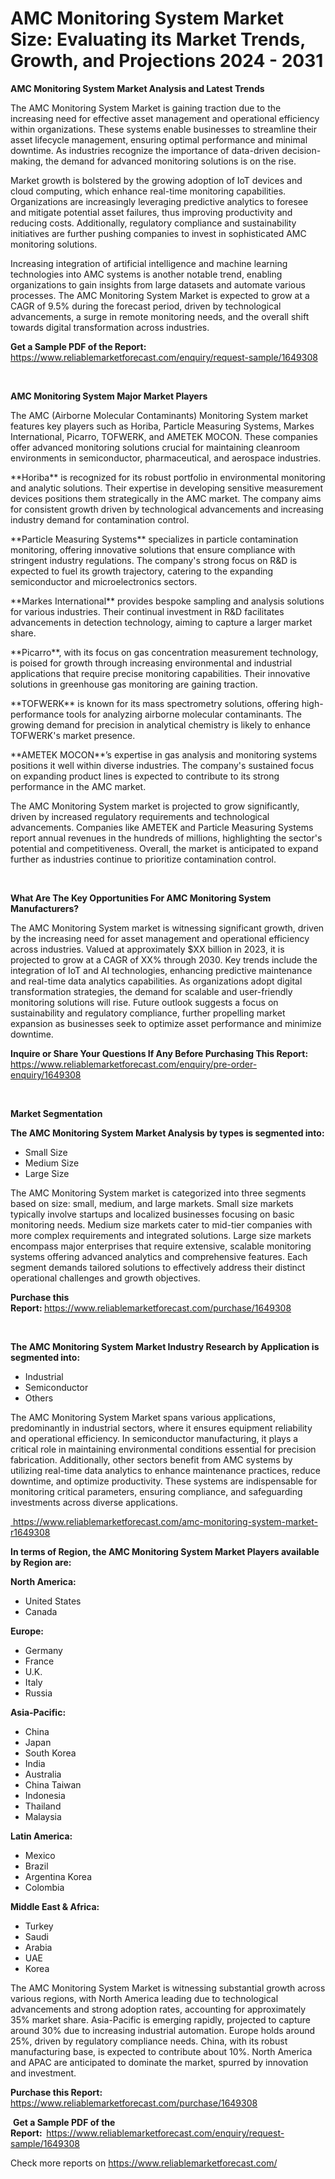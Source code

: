 <p><h1>AMC Monitoring System Market Size: Evaluating its Market Trends, Growth, and Projections 2024 - 2031</h1></p><p><strong>AMC Monitoring System Market Analysis and Latest Trends</strong></p>
<p><p>The AMC Monitoring System Market is gaining traction due to the increasing need for effective asset management and operational efficiency within organizations. These systems enable businesses to streamline their asset lifecycle management, ensuring optimal performance and minimal downtime. As industries recognize the importance of data-driven decision-making, the demand for advanced monitoring solutions is on the rise.</p><p>Market growth is bolstered by the growing adoption of IoT devices and cloud computing, which enhance real-time monitoring capabilities. Organizations are increasingly leveraging predictive analytics to foresee and mitigate potential asset failures, thus improving productivity and reducing costs. Additionally, regulatory compliance and sustainability initiatives are further pushing companies to invest in sophisticated AMC monitoring solutions.</p><p>Increasing integration of artificial intelligence and machine learning technologies into AMC systems is another notable trend, enabling organizations to gain insights from large datasets and automate various processes. The AMC Monitoring System Market is expected to grow at a CAGR of 9.5% during the forecast period, driven by technological advancements, a surge in remote monitoring needs, and the overall shift towards digital transformation across industries.</p></p>
<p><strong>Get a Sample PDF of the Report:&nbsp;</strong> <a href="https://www.reliablemarketforecast.com/enquiry/request-sample/1649308?utm_campaign=1097&utm_medium=2&utm_source=Github&utm_content=ia&utm_term=29122024&utm_id=amc-monitoring-system">https://www.reliablemarketforecast.com/enquiry/request-sample/1649308</a></p>
<p>&nbsp;</p>
<p><strong>AMC Monitoring System Major Market Players</strong></p>
<p><p>The AMC (Airborne Molecular Contaminants) Monitoring System market features key players such as Horiba, Particle Measuring Systems, Markes International, Picarro, TOFWERK, and AMETEK MOCON. These companies offer advanced monitoring solutions crucial for maintaining cleanroom environments in semiconductor, pharmaceutical, and aerospace industries.</p><p>**Horiba** is recognized for its robust portfolio in environmental monitoring and analytic solutions. Their expertise in developing sensitive measurement devices positions them strategically in the AMC market. The company aims for consistent growth driven by technological advancements and increasing industry demand for contamination control.</p><p>**Particle Measuring Systems** specializes in particle contamination monitoring, offering innovative solutions that ensure compliance with stringent industry regulations. The company's strong focus on R&D is expected to fuel its growth trajectory, catering to the expanding semiconductor and microelectronics sectors.</p><p>**Markes International** provides bespoke sampling and analysis solutions for various industries. Their continual investment in R&D facilitates advancements in detection technology, aiming to capture a larger market share.</p><p>**Picarro**, with its focus on gas concentration measurement technology, is poised for growth through increasing environmental and industrial applications that require precise monitoring capabilities. Their innovative solutions in greenhouse gas monitoring are gaining traction.</p><p>**TOFWERK** is known for its mass spectrometry solutions, offering high-performance tools for analyzing airborne molecular contaminants. The growing demand for precision in analytical chemistry is likely to enhance TOFWERK's market presence.</p><p>**AMETEK MOCON**’s expertise in gas analysis and monitoring systems positions it well within diverse industries. The company's sustained focus on expanding product lines is expected to contribute to its strong performance in the AMC market.</p><p>The AMC Monitoring System market is projected to grow significantly, driven by increased regulatory requirements and technological advancements. Companies like AMETEK and Particle Measuring Systems report annual revenues in the hundreds of millions, highlighting the sector's potential and competitiveness. Overall, the market is anticipated to expand further as industries continue to prioritize contamination control.</p></p>
<p>&nbsp;</p>
<p><strong>What Are The Key Opportunities For AMC Monitoring System Manufacturers?</strong></p>
<p><p>The AMC Monitoring System market is witnessing significant growth, driven by the increasing need for asset management and operational efficiency across industries. Valued at approximately $XX billion in 2023, it is projected to grow at a CAGR of XX% through 2030. Key trends include the integration of IoT and AI technologies, enhancing predictive maintenance and real-time data analytics capabilities. As organizations adopt digital transformation strategies, the demand for scalable and user-friendly monitoring solutions will rise. Future outlook suggests a focus on sustainability and regulatory compliance, further propelling market expansion as businesses seek to optimize asset performance and minimize downtime.</p></p>
<p><strong>Inquire or Share Your Questions If Any Before Purchasing This Report:</strong> <a href="https://www.reliablemarketforecast.com/enquiry/pre-order-enquiry/1649308?utm_campaign=1097&utm_medium=2&utm_source=Github&utm_content=ia&utm_term=29122024&utm_id=amc-monitoring-system">https://www.reliablemarketforecast.com/enquiry/pre-order-enquiry/1649308</a></p>
<p>&nbsp;</p>
<p><strong>Market Segmentation</strong></p>
<p><strong>The AMC Monitoring System Market Analysis by types is segmented into:</strong></p>
<p><ul><li>Small Size</li><li>Medium Size</li><li>Large Size</li></ul></p>
<p><p>The AMC Monitoring System market is categorized into three segments based on size: small, medium, and large markets. Small size markets typically involve startups and localized businesses focusing on basic monitoring needs. Medium size markets cater to mid-tier companies with more complex requirements and integrated solutions. Large size markets encompass major enterprises that require extensive, scalable monitoring systems offering advanced analytics and comprehensive features. Each segment demands tailored solutions to effectively address their distinct operational challenges and growth objectives.</p></p>
<p><strong>Purchase this Report:&nbsp;</strong><a href="https://www.reliablemarketforecast.com/purchase/1649308?utm_campaign=1097&utm_medium=2&utm_source=Github&utm_content=ia&utm_term=29122024&utm_id=amc-monitoring-system">https://www.reliablemarketforecast.com/purchase/1649308</a></p>
<p>&nbsp;</p>
<p><strong>The AMC Monitoring System Market Industry Research by Application is segmented into:</strong></p>
<p><ul><li>Industrial</li><li>Semiconductor</li><li>Others</li></ul></p>
<p><p>The AMC Monitoring System Market spans various applications, predominantly in industrial sectors, where it ensures equipment reliability and operational efficiency. In semiconductor manufacturing, it plays a critical role in maintaining environmental conditions essential for precision fabrication. Additionally, other sectors benefit from AMC systems by utilizing real-time data analytics to enhance maintenance practices, reduce downtime, and optimize productivity. These systems are indispensable for monitoring critical parameters, ensuring compliance, and safeguarding investments across diverse applications.</p></p>
<p><a href="https://www.reliablemarketforecast.com/amc-monitoring-system-market-r1649308?utm_campaign=1097&utm_medium=2&utm_source=Github&utm_content=ia&utm_term=29122024&utm_id=amc-monitoring-system">&nbsp;https://www.reliablemarketforecast.com/amc-monitoring-system-market-r1649308</a></p>
<p><strong>In terms of Region, the AMC Monitoring System Market Players available by Region are:</strong></p>
<p>
    <p> <strong> North America: </strong>
        <ul>
            <li>United States</li>
            <li>Canada</li>
        </ul>
        </p> 
    <p> <strong> Europe: </strong>
        <ul>
            <li>Germany</li>
            <li>France</li>
            <li>U.K.</li>
            <li>Italy</li>
            <li>Russia</li>
        </ul>
        </p> 
    <p> <strong> Asia-Pacific: </strong>
        <ul>
            <li>China</li>
            <li>Japan</li>
            <li>South Korea</li>
            <li>India</li>
            <li>Australia</li>
            <li>China Taiwan</li>
            <li>Indonesia</li>
            <li>Thailand</li>
            <li>Malaysia</li>
        </ul>
        </p> 
    <p> <strong> Latin America: </strong>
        <ul>
            <li>Mexico</li>
            <li>Brazil</li>
            <li>Argentina Korea</li>
            <li>Colombia</li>
        </ul>
        </p> 
    <p> <strong> Middle East & Africa: </strong>
        <ul>
            <li>Turkey</li>
            <li>Saudi</li>
            <li>Arabia</li>
            <li>UAE</li>
            <li>Korea</li>
        </ul>
    </p>
    </p>
<p><p>The AMC Monitoring System Market is witnessing substantial growth across various regions, with North America leading due to technological advancements and strong adoption rates, accounting for approximately 35% market share. Asia-Pacific is emerging rapidly, projected to capture around 30% due to increasing industrial automation. Europe holds around 25%, driven by regulatory compliance needs. China, with its robust manufacturing base, is expected to contribute about 10%. North America and APAC are anticipated to dominate the market, spurred by innovation and investment.</p></p>
<p><strong>Purchase this Report: </strong><a href="https://www.reliablemarketforecast.com/purchase/1649308?utm_campaign=1097&utm_medium=2&utm_source=Github&utm_content=ia&utm_term=29122024&utm_id=amc-monitoring-system">https://www.reliablemarketforecast.com/purchase/1649308</a></p>
<p>&nbsp;<strong>Get a Sample PDF of the Report:&nbsp;&nbsp;</strong><a href="https://www.reliablemarketforecast.com/enquiry/request-sample/1649308?utm_campaign=1097&utm_medium=2&utm_source=Github&utm_content=ia&utm_term=29122024&utm_id=amc-monitoring-system">https://www.reliablemarketforecast.com/enquiry/request-sample/1649308</a></p>
<p><strong></strong></p>
<p>Check more reports on <a href="https://www.reliablemarketforecast.com/?utm_campaign=1097&utm_medium=2&utm_source=Github&utm_content=ia&utm_term=29122024&utm_id=amc-monitoring-system">https://www.reliablemarketforecast.com/</a></p>